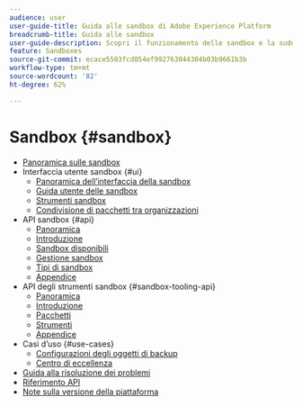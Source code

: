 ```yaml
---
audience: user
user-guide-title: Guida alle sandbox di Adobe Experience Platform
breadcrumb-title: Guida alle sandbox
user-guide-description: Scopri il funzionamento delle sandbox e la suddivisione di un’istanza Platform in ambienti virtuali per lo sviluppo, il test e la distribuzione delle applicazioni.
feature: Sandboxes
source-git-commit: ecace5503fcd054ef992763044304b03b9661b3b
workflow-type: tm+mt
source-wordcount: '82'
ht-degree: 62%

---
```



# Sandbox {#sandbox}

* [Panoramica sulle sandbox](home.md)
* Interfaccia utente sandbox {#ui}
   * [Panoramica dell’interfaccia della sandbox](ui/overview.md)
   * [Guida utente delle sandbox](ui/user-guide.md)
   * [Strumenti sandbox](ui/sandbox-tooling.md)
   * [Condivisione di pacchetti tra organizzazioni](ui/sharing-packages-across-orgs.md)
* API sandbox {#api}
   * [Panoramica](api/overview.md)
   * [Introduzione](api/getting-started.md)
   * [Sandbox disponibili](api/available.md)
   * [Gestione sandbox](api/sandboxes.md)
   * [Tipi di sandbox](api/types.md)
   * [Appendice](api/appendix.md)
* API degli strumenti sandbox {#sandbox-tooling-api}
   * [Panoramica](sandbox-tooling-api/overview.md)
   * [Introduzione](sandbox-tooling-api/getting-started.md)
   * [Pacchetti](sandbox-tooling-api/packages.md)
   * [Strumenti](sandbox-tooling-api/tools.md)
   * [Appendice](sandbox-tooling-api/appendix.md)
* Casi d’uso {#use-cases}
   * [Configurazioni degli oggetti di backup](use-cases/backup-object-configuration.md)
   * [Centro di eccellenza](use-cases/center-of-excellence.md)
* [Guida alla risoluzione dei problemi](troubleshooting-guide.md)
* [Riferimento API](https://www.adobe.io/experience-platform-apis/references/sandbox)
* [Note sulla versione della piattaforma](https://experienceleague.adobe.com/it/docs/experience-platform/release-notes/latest)
